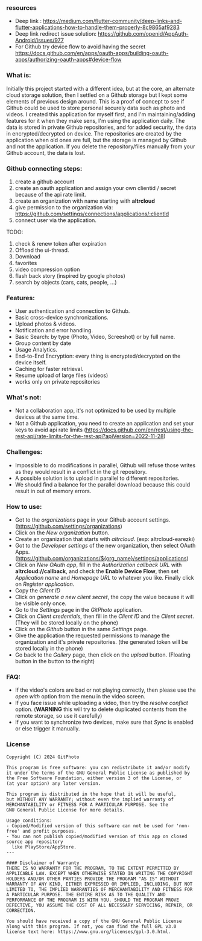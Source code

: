 ### resources
* Deep link : https://medium.com/flutter-community/deep-links-and-flutter-applications-how-to-handle-them-properly-8c9865af9283
* Deep link redirect issue solution: https://github.com/openid/AppAuth-Android/issues/977
* For Github try device flow to avoid having the secret https://docs.github.com/en/apps/oauth-apps/building-oauth-apps/authorizing-oauth-apps#device-flow

### What is:
Initially this project started with a different idea, but at the core, an alternate cloud storage solution, then I settled on a Github storage but I kept some elements of previous design around.
This is a proof of concept to see if Github could be used to store personal securely data such as photo and videos.
I created this application for myself first, and I'm maintaining/adding features for it when they make sens, I'm using the application daily.
The data is stored in private Github repositories, and for added security, the data in encrypted/decrypted on device.
The repositories are created by the application when old ones are full, but the storage is managed by Github and not the application.
If you delete the repository/files manually from your Github account, the data is lost.

### Github connecting steps:
1. create a github account
2. create an oauth application and assign your own clientid / secret because of the api rate limit.
3. create an organization with name starting with **altrcloud**
4. give permission to the organization via: https://github.com/settings/connections/applications/:clientId
5. connect user via the application.

TODO: 
1. check & renew token after expiration
2. Offload the ui-thread.
3. Download
4. favorites
5. video compression option
6. flash back story (inspired by google photos)
7. search by objects (cars, cats, people, ...)

### **Features**:
* User authentication and connection to Github.
* Basic cross-device synchronizations.
* Upload photos & videos.
* Notification and error handling.
* Basic Search: by type (Photo, Video, Screeshot) or by full name.
* Group content by date
* Usage Analytics.
* End-to-End Encryption: every thing is encrypted/decrypted on the device itself.
* Caching for faster retrieval.
* Resume upload of large files (videos)
* works only on private repositories

### **What's not**:
* Not a collaboration app, it's not optimized to be used by multiple devices at the same time.
* Not a Github application, you need to create an application and set your keys to avoid api rate limits (https://docs.github.com/en/rest/using-the-rest-api/rate-limits-for-the-rest-api?apiVersion=2022-11-28)

### **Challenges**:
* Impossible to do modifications in parallel, Github will refuse those writes as they would result in a conflict in the git repository.
* A possible solution is to upload in parallel to different repositories.
* We should find a balance for the parallel download because this could result in out of memory errors.

### **How to use**:
* Got to the *organizations* page in your Github account settings. (https://github.com/settings/organizations)
* Click on the *New organization* button.
* Create an organization that starts with *altrcloud*. (exp: altrcloud-earezki)
* Got to the *Developer settings* of the new organization, then select OAuth Apps. (https://github.com/organizations/${org_name}/settings/applications)
* Click on *New OAuth app*, fill in the *Authorization callback URL* with **altrcloud://callback**, and check the **Enable Device Flow**, then set *Application name* and *Homepage URL* to whatever you like. Finally click on *Register application*.
* Copy the *Client ID*
* Click on *generate a new client secret*, the copy the value because it will be visible only once.
* Go to the *Settings* page in the *GitPhoto* application.
* Click on *Client credentials*, then fill in the *Client ID* and the *Client secret*. (They will be stored locally on the phone)
* Click on the *Github* button in the same *Settings* page.
* Give the application the requested permissions to manage the organization and it's private repositories. (the generated token will be stored locally in the phone)
* Go back to the *Gallery* page, then click on the *upload* button. (Floating button in the button to the right)

### **FAQ**:
* If the video's colors are bad or not playing correctly, then please use the *open with* option from the menu in the video screen.
* If you face issue while uploading a video, then try the *resolve conflict* option. (**WARNING** this will try to delete duplicated contents from the remote storage, so use it carefully)
* If you want to synchronize two devices, make sure that *Sync* is enabled or else trigger it manually.

### **License**

```
Copyright (C) 2024 GitPhoto

This program is free software: you can redistribute it and/or modify
it under the terms of the GNU General Public License as published by
the Free Software Foundation, either version 3 of the License, or
(at your option) any later version.

This program is distributed in the hope that it will be useful,
but WITHOUT ANY WARRANTY; without even the implied warranty of
MERCHANTABILITY or FITNESS FOR A PARTICULAR PURPOSE. See the
GNU General Public License for more details.

Usage conditions:
- Copied/Modified version of this software can not be used for 'non-free' and profit purposes.
- You can not publish copied/modified version of this app on closed source app repository
  like PlayStore/AppStore.
---

#### Disclaimer of Warranty
THERE IS NO WARRANTY FOR THE PROGRAM, TO THE EXTENT PERMITTED BY
APPLICABLE LAW. EXCEPT WHEN OTHERWISE STATED IN WRITING THE COPYRIGHT
HOLDERS AND/OR OTHER PARTIES PROVIDE THE PROGRAM "AS IS" WITHOUT
WARRANTY OF ANY KIND, EITHER EXPRESSED OR IMPLIED, INCLUDING, BUT NOT
LIMITED TO, THE IMPLIED WARRANTIES OF MERCHANTABILITY AND FITNESS FOR
A PARTICULAR PURPOSE. THE ENTIRE RISK AS TO THE QUALITY AND
PERFORMANCE OF THE PROGRAM IS WITH YOU. SHOULD THE PROGRAM PROVE
DEFECTIVE, YOU ASSUME THE COST OF ALL NECESSARY SERVICING, REPAIR, OR
CORRECTION.

You should have received a copy of the GNU General Public License
along with this program. If not, you can find the full GPL v3.0 license text here: https://www.gnu.org/licenses/gpl-3.0.html.
```
